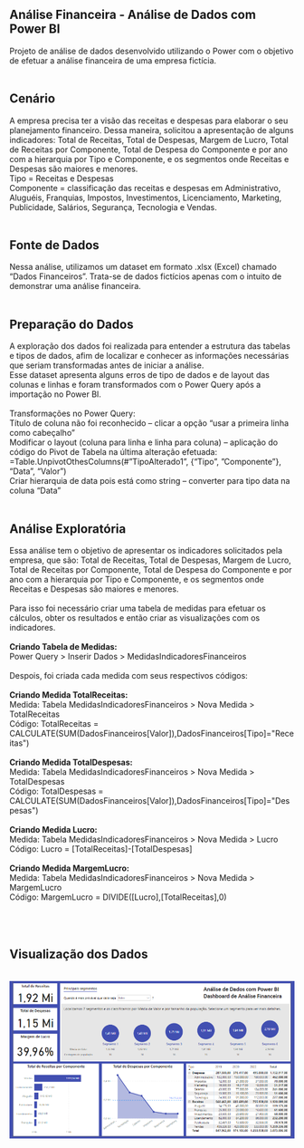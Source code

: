 ## Análise Financeira - Análise de Dados com Power BI
Projeto de análise de dados desenvolvido utilizando o Power com o objetivo de efetuar a análise financeira de uma empresa fictícia.  
<br>
## Cenário
A empresa precisa ter a visão das receitas e despesas para elaborar o seu planejamento financeiro. Dessa maneira, solicitou a apresentação de alguns indicadores: Total de Receitas, Total de Despesas, Margem de Lucro, Total de Receitas por Componente, Total de Despesa do Componente e por ano com a hierarquia por Tipo e Componente, e os segmentos onde Receitas e Despesas são maiores e menores.
<br>
Tipo = Receitas e Despesas
<br>
Componente = classificação das receitas e despesas em Administrativo, Aluguéis, Franquias, Impostos, Investimentos, Licenciamento, Marketing, Publicidade, Salários, Segurança, Tecnologia e Vendas.
<br><br>
## Fonte de Dados
Nessa análise, utilizamos um dataset em formato .xlsx (Excel) chamado “Dados Financeiros”. Trata-se de dados fictícios apenas com o intuito de demonstrar uma análise financeira.
<br><br>
## Preparação do Dados
A exploração dos dados foi realizada para entender a estrutura das tabelas e tipos de dados, afim de localizar e conhecer as informações necessárias que seriam transformadas antes de iniciar a análise.
<br>
Esse dataset apresenta alguns erros de tipo de dados e de layout das colunas e linhas e foram transformados com o Power Query após a importação no Power BI.
<br><br>
Transformações no Power Query:
<br>
Título de coluna não foi reconhecido – clicar a opção “usar a primeira linha como cabeçalho”
<br>
Modificar o layout (coluna para linha e linha para coluna) – aplicação do código do Pivot de Tabela na última alteração efetuada: =Table.UnpivotOthesColumns(#”TipoAlterado1”, {“Tipo”, ”Componente”}, “Data”, “Valor”)
<br>
Criar hierarquia de data pois está como string – converter para tipo data na coluna “Data”
<br><br>
## Análise Exploratória
Essa análise tem o objetivo de apresentar os indicadores solicitados pela empresa, que são: Total de Receitas, Total de Despesas, Margem de Lucro, Total de Receitas por Componente, Total de Despesa do Componente e por ano com a hierarquia por Tipo e Componente, e os segmentos onde Receitas e Despesas são maiores e menores. 
<br><br>
Para isso foi necessário criar uma tabela de medidas para efetuar os cálculos, obter os resultados e então criar as visualizações com os indicadores.
<br><br>
**Criando Tabela de Medidas:**
<br> 
Power Query > Inserir Dados > MedidasIndicadoresFinanceiros
<br><br>
Despois, foi criada cada medida com seus respectivos códigos:
<br><br>
**Criando Medida TotalReceitas:**
<br> 
Medida: Tabela MedidasIndicadoresFinanceiros > Nova Medida > TotalReceitas
<br> 
Código: TotalReceitas = CALCULATE(SUM(DadosFinanceiros[Valor]),DadosFinanceiros[Tipo]="Receitas")
<br><br>
**Criando Medida TotalDespesas:**
<br> 
Medida: Tabela MedidasIndicadoresFinanceiros > Nova Medida > TotalDespesas
<br> 
Código: TotalDespesas = CALCULATE(SUM(DadosFinanceiros[Valor]),DadosFinanceiros[Tipo]="Despesas")
<br><br>
**Criando Medida Lucro:**
<br> 
Medida: Tabela MedidasIndicadoresFinanceiros > Nova Medida > Lucro
<br> 
Código: Lucro = [TotalReceitas]-[TotalDespesas]
<br><br>
**Criando Medida MargemLucro:**
<br> 
Medida: Tabela MedidasIndicadoresFinanceiros > Nova Medida > MargemLucro
<br> 
Código: MargemLucro = DIVIDE([Lucro],[TotalReceitas],0)
<br><br>
<br><br>
## Visualização dos Dados
<br>
<img align="denter" width="900"  src="https://github.com/roseneidereis/Projeto-PowerBI-Analise-Financeira/blob/main/AnaliseFinanceira.PNG">
<br><br>






